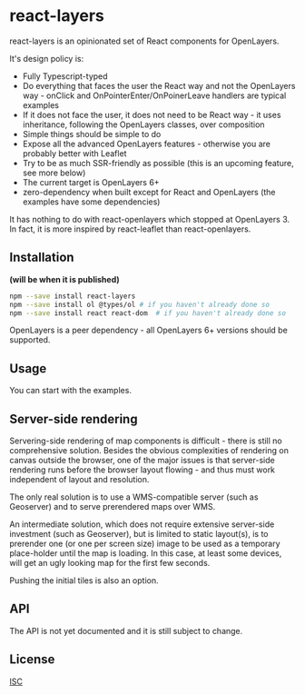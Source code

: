 # react-layers

react-layers is an opinionated set of React components for OpenLayers.

It's design policy is:
* Fully Typescript-typed
* Do everything that faces the user the React way and not the OpenLayers way - onClick and OnPointerEnter/OnPoinerLeave handlers are typical examples
* If it does not face the user, it does not need to be React way - it uses inheritance, following the OpenLayers classes, over composition
* Simple things should be simple to do
* Expose all the advanced OpenLayers features - otherwise you are probably better with Leaflet
* Try to be as much SSR-friendly as possible (this is an upcoming feature, see more below)
* The current target is OpenLayers 6+
* zero-dependency when built except for React and OpenLayers (the examples have some dependencies)

It has nothing to do with react-openlayers which stopped at OpenLayers 3. In fact, it is more inspired by react-leaflet than react-openlayers.

## Installation

**(will be when it is published)**
```bash
npm --save install react-layers
npm --save install ol @types/ol # if you haven't already done so
npm --save install react react-dom  # if you haven't already done so
```

OpenLayers is a peer dependency - all OpenLayers 6+ versions should be supported.

## Usage

You can start with the examples.

## Server-side rendering

Servering-side rendering of map components is difficult - there is still no comprehensive solution. Besides the obvious complexities of rendering on canvas outside the browser, one of the major issues is that server-side rendering runs before the browser layout flowing - and thus must work independent of layout and resolution.

The only real solution is to use a WMS-compatible server (such as Geoserver) and to serve prerendered maps over WMS.

An intermediate solution, which does not require extensive server-side investment (such as Geoserver), but is limited to static layout(s), is to prerender one (or one per screen size) image to be used as a temporary place-holder until the map is loading. In this case, at least some devices, will get an ugly looking map for the first few seconds.

Pushing the initial tiles is also an option.

## API

The API is not yet documented and it is still subject to change.

## License
[ISC](https://choosealicense.com/licenses/isc/)
